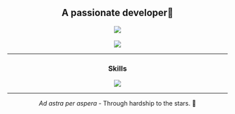 <div align=center>
    <h2>A passionate developer🍯</h2>
    <img src="https://komarev.com/ghpvc/?username=hnypot&color=000000&label=Visitor+count">
</div>
<br>
<div align=center>
    <img src="https://streak-stats.demolab.com?user=hnypot&theme=dark&mode=weekly">
</div>
<hr>
<div align=center>
    <h3>Skills</h3>
    <img src="https://skillicons.dev/icons?i=html,css,javascript,astro,tailwind,java,rust&perline=7">
</div>
<hr>
<div align=center>
    <p><i>Ad astra per aspera</i> - Through hardship to the stars. 🌠</p>
</div>
